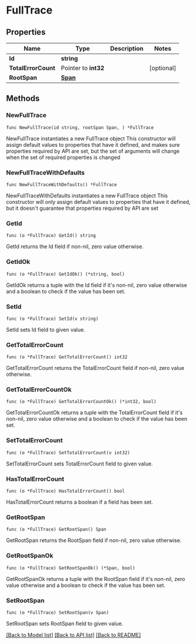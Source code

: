 # FullTrace

## Properties

Name | Type | Description | Notes
------------ | ------------- | ------------- | -------------
**Id** | **string** |  | 
**TotalErrorCount** | Pointer to **int32** |  | [optional] 
**RootSpan** | [**Span**](Span.md) |  | 

## Methods

### NewFullTrace

`func NewFullTrace(id string, rootSpan Span, ) *FullTrace`

NewFullTrace instantiates a new FullTrace object
This constructor will assign default values to properties that have it defined,
and makes sure properties required by API are set, but the set of arguments
will change when the set of required properties is changed

### NewFullTraceWithDefaults

`func NewFullTraceWithDefaults() *FullTrace`

NewFullTraceWithDefaults instantiates a new FullTrace object
This constructor will only assign default values to properties that have it defined,
but it doesn't guarantee that properties required by API are set

### GetId

`func (o *FullTrace) GetId() string`

GetId returns the Id field if non-nil, zero value otherwise.

### GetIdOk

`func (o *FullTrace) GetIdOk() (*string, bool)`

GetIdOk returns a tuple with the Id field if it's non-nil, zero value otherwise
and a boolean to check if the value has been set.

### SetId

`func (o *FullTrace) SetId(v string)`

SetId sets Id field to given value.


### GetTotalErrorCount

`func (o *FullTrace) GetTotalErrorCount() int32`

GetTotalErrorCount returns the TotalErrorCount field if non-nil, zero value otherwise.

### GetTotalErrorCountOk

`func (o *FullTrace) GetTotalErrorCountOk() (*int32, bool)`

GetTotalErrorCountOk returns a tuple with the TotalErrorCount field if it's non-nil, zero value otherwise
and a boolean to check if the value has been set.

### SetTotalErrorCount

`func (o *FullTrace) SetTotalErrorCount(v int32)`

SetTotalErrorCount sets TotalErrorCount field to given value.

### HasTotalErrorCount

`func (o *FullTrace) HasTotalErrorCount() bool`

HasTotalErrorCount returns a boolean if a field has been set.

### GetRootSpan

`func (o *FullTrace) GetRootSpan() Span`

GetRootSpan returns the RootSpan field if non-nil, zero value otherwise.

### GetRootSpanOk

`func (o *FullTrace) GetRootSpanOk() (*Span, bool)`

GetRootSpanOk returns a tuple with the RootSpan field if it's non-nil, zero value otherwise
and a boolean to check if the value has been set.

### SetRootSpan

`func (o *FullTrace) SetRootSpan(v Span)`

SetRootSpan sets RootSpan field to given value.



[[Back to Model list]](../README.md#documentation-for-models) [[Back to API list]](../README.md#documentation-for-api-endpoints) [[Back to README]](../README.md)


